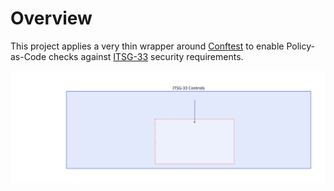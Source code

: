 # Overview

This project applies a very thin wrapper around [Conftest](https://www.conftest.dev/) to enable Policy-as-Code checks against [ITSG-33](https://www.cyber.gc.ca/en/guidance/it-security-risk-management-lifecycle-approach-itsg-33) security requirements.

![ITSG components](./diagrams/itsg-pyramid.svg)
